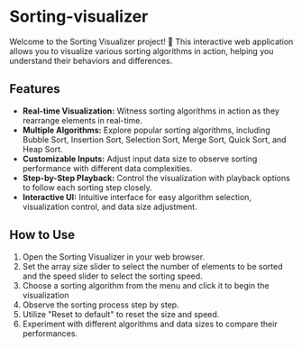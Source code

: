 # Sorting-visualizer

Welcome to the Sorting Visualizer project! 🚀 This interactive web application allows you to visualize various sorting algorithms in action, helping you understand their behaviors and differences.

## Features

- **Real-time Visualization:** Witness sorting algorithms in action as they rearrange elements in real-time.
- **Multiple Algorithms:** Explore popular sorting algorithms, including Bubble Sort, Insertion Sort, Selection Sort, Merge Sort, Quick Sort, and Heap Sort.
- **Customizable Inputs:** Adjust input data size to observe sorting performance with different data complexities.
- **Step-by-Step Playback:** Control the visualization with playback options to follow each sorting step closely.
- **Interactive UI:** Intuitive interface for easy algorithm selection, visualization control, and data size adjustment.

## How to Use

1. Open the Sorting Visualizer in your web browser.
2. Set the array size slider to select the number of elements to be sorted and the speed slider to select the sorting speed.
3. Choose a sorting algorithm from the menu and click it to begin the visualization
4. Observe the sorting process step by step.
5. Utilize "Reset to default" to reset the size and speed.
6. Experiment with different algorithms and data sizes to compare their performances.
